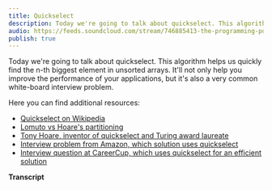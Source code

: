 ```yaml
---
title: Quickselect
description: Today we're going to talk about quickselect. This algorithm helps us quickly find the n-th biggest element in unsorted arrays. It'll not only help you improve the performance of your applications, but it's also a very common white-board interview problem.
audio: https://feeds.soundcloud.com/stream/746885413-the-programming-podcast-episode-4-quickselect.mp3
publish: true
---
```


Today we're going to talk about quickselect. This algorithm helps us quickly find the n-th biggest element in unsorted arrays. It'll not only help you improve the performance of your applications, but it's also a very common white-board interview problem.

Here you can find additional resources:

- [Quickselect on Wikipedia](https://en.wikipedia.org/wiki/Quickselect)
- [Lomuto vs Hoare's partitioning](https://www.geeksforgeeks.org/hoares-vs-lomuto-partition-scheme-quicksort/)
- [Tony Hoare, inventor of quickselect and Turing award laureate](https://en.wikipedia.org/wiki/Tony_Hoare)
- [Interview problem from Amazon, which solution uses quickselect](https://www.careercup.com/question?id=5630219643781120)
- [Interview question at CareerCup, which uses quickselect for an efficient solution](https://www.careercup.com/question?id=5885777548410880)

**Transcript**

